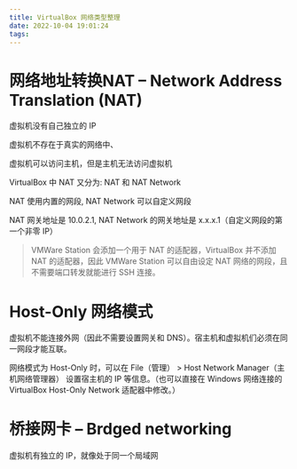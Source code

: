 ```yaml
---
title: VirtualBox 网络类型整理
date: 2022-10-04 19:01:24
tags:
---
```



# 网络地址转换NAT – Network Address Translation (NAT)

虚拟机没有自己独立的 IP

虚拟机不存在于真实的网络中、

虚拟机可以访问主机，但是主机无法访问虚拟机


VirtualBox 中 NAT 又分为: NAT 和 NAT Network

NAT 使用内置的网段, NAT Network 可以自定义网段

NAT 网关地址是 10.0.2.1, NAT Network 的网关地址是 x.x.x.1（自定义网段的第一个非零 IP）


> VMWare Station 会添加一个用于 NAT 的适配器，VirtualBox 并不添加 NAT 的适配器，因此 VMWare Station 可以自由设定 NAT 网络的网段，且不需要端口转发就能进行 SSH 连接。


# Host-Only 网络模式

虚拟机不能连接外网（因此不需要设置网关和 DNS）。宿主机和虚拟机们必须在同一网段才能互联。

网络模式为 Host-Only 时，可以在 File（管理） > Host Network Manager（主机网络管理器） 设置宿主机的 IP 等信息。（也可以直接在 Windows 网络连接的 VirtualBox Host-Only Network 适配器中修改。）

# 桥接网卡 – Brdged networking

虚拟机有独立的 IP，就像处于同一个局域网